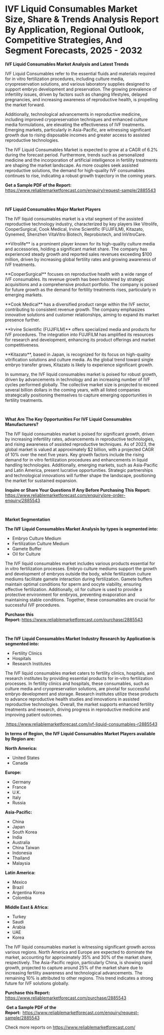 <p><h1>IVF Liquid Consumables Market Size, Share & Trends Analysis Report By Application, Regional Outlook, Competitive Strategies, And Segment Forecasts, 2025 - 2032</h1></p><p><strong>IVF Liquid Consumables Market Analysis and Latest Trends</strong></p>
<p><p>IVF Liquid Consumables refer to the essential fluids and materials required for in vitro fertilization procedures, including culture media, cryopreservation solutions, and various laboratory supplies designed to support embryo development and preservation. The growing prevalence of infertility issues, driven by factors such as changing lifestyles, delayed pregnancies, and increasing awareness of reproductive health, is propelling the market forward. </p><p>Additionally, technological advancements in reproductive medicine, including improved cryopreservation techniques and enhanced culture media formulations, are elevating the effectiveness of IVF treatments. Emerging markets, particularly in Asia-Pacific, are witnessing significant growth due to rising disposable incomes and greater access to assisted reproductive technologies. </p><p>The IVF Liquid Consumables Market is expected to grow at a CAGR of 6.2% during the forecast period. Furthermore, trends such as personalized medicine and the incorporation of artificial intelligence in fertility treatments are shaping the market landscape. As more couples seek assisted reproductive solutions, the demand for high-quality IVF consumables continues to rise, indicating a robust growth trajectory in the coming years.</p></p>
<p><strong>Get a Sample PDF of the Report:&nbsp;</strong> <a href="https://www.reliablemarketforecast.com/enquiry/request-sample/2885543?utm_campaign=3120&utm_medium=2&utm_source=Github&utm_content=ia&utm_term=13032025&utm_id=ivf-liquid-consumables">https://www.reliablemarketforecast.com/enquiry/request-sample/2885543</a></p>
<p>&nbsp;</p>
<p><strong>IVF Liquid Consumables Major Market Players</strong></p>
<p><p>The IVF liquid consumables market is a vital segment of the assisted reproductive technology industry, characterized by key players like Vitrolife, CooperSurgical, Cook Medical, Irvine Scientific (FUJIFILM), Kitazato, Gynemed, Shenzhen VitaVitro Biotech, Reprobiotech, and InVitroCare. </p><p>**Vitrolife** is a prominent player known for its high-quality culture media and accessories, holding a significant market share. The company has experienced steady growth and reported sales revenues exceeding $100 million, driven by increasing global fertility rates and growing awareness of IVF treatments.</p><p>**CooperSurgical** focuses on reproductive health with a wide range of IVF consumables. Its revenue growth has been bolstered by strategic acquisitions and a comprehensive product portfolio. The company is poised for future growth as the demand for fertility treatments rises, particularly in emerging markets.</p><p>**Cook Medical** has a diversified product range within the IVF sector, contributing to consistent revenue growth. The company emphasizes innovative solutions and customer relationships, aiming to expand its market presence further.</p><p>**Irvine Scientific (FUJIFILM)** offers specialized media and products for IVF procedures. The integration into FUJIFILM has amplified its resources for research and development, enhancing its product offerings and market competitiveness.</p><p>**Kitazato**, based in Japan, is recognized for its focus on high-quality vitrification solutions and culture media. As the global trend toward single embryo transfer grows, Kitazato is likely to experience significant growth.</p><p>In summary, the IVF liquid consumables market is poised for robust growth, driven by advancements in technology and an increasing number of IVF cycles performed globally. The collective market size is projected to exceed several billion dollars in the coming years, with all listed companies strategically positioning themselves to capture emerging opportunities in fertility treatments.</p></p>
<p>&nbsp;</p>
<p><strong>What Are The Key Opportunities For IVF Liquid Consumables Manufacturers?</strong></p>
<p><p>The IVF liquid consumables market is poised for significant growth, driven by increasing infertility rates, advancements in reproductive technologies, and rising awareness of assisted reproductive techniques. As of 2023, the global market is valued at approximately $2 billion, with a projected CAGR of 10% over the next five years. Key growth factors include the rising demand for in vitro fertilization procedures and enhancements in liquid handling technologies. Additionally, emerging markets, such as Asia-Pacific and Latin America, present lucrative opportunities. Strategic partnerships and technological innovations will further shape the landscape, positioning the market for sustained expansion.</p></p>
<p><strong>Inquire or Share Your Questions If Any Before Purchasing This Report:</strong> <a href="https://www.reliablemarketforecast.com/enquiry/pre-order-enquiry/2885543?utm_campaign=3120&utm_medium=2&utm_source=Github&utm_content=ia&utm_term=13032025&utm_id=ivf-liquid-consumables">https://www.reliablemarketforecast.com/enquiry/pre-order-enquiry/2885543</a></p>
<p>&nbsp;</p>
<p><strong>Market Segmentation</strong></p>
<p><strong>The IVF Liquid Consumables Market Analysis by types is segmented into:</strong></p>
<p><ul><li>Embryo Culture Medium</li><li>Fertilization Culture Medium</li><li>Gamete Buffer</li><li>Oil for Culture</li></ul></p>
<p><p>The IVF liquid consumables market includes various products essential for in vitro fertilization processes. Embryo culture mediums support the growth and development of embryos outside the body, while fertilization culture mediums facilitate gamete interaction during fertilization. Gamete buffers maintain optimal conditions for sperm and oocyte viability, ensuring effective fertilization. Additionally, oil for culture is used to provide a protective environment for embryos, preventing evaporation and maintaining stable conditions. Together, these consumables are crucial for successful IVF procedures.</p></p>
<p><strong>Purchase this Report:&nbsp;</strong><a href="https://www.reliablemarketforecast.com/purchase/2885543?utm_campaign=3120&utm_medium=2&utm_source=Github&utm_content=ia&utm_term=13032025&utm_id=ivf-liquid-consumables">https://www.reliablemarketforecast.com/purchase/2885543</a></p>
<p>&nbsp;</p>
<p><strong>The IVF Liquid Consumables Market Industry Research by Application is segmented into:</strong></p>
<p><ul><li>Fertility Clinics</li><li>Hospitals</li><li>Research Institutes</li></ul></p>
<p><p>The IVF liquid consumables market caters to fertility clinics, hospitals, and research institutes by providing essential products for in-vitro fertilization processes. In fertility clinics and hospitals, these consumables, such as culture media and cryopreservation solutions, are pivotal for successful embryo development and storage. Research institutes utilize these products to advance reproductive health studies and innovations in assisted reproductive technologies. Overall, the market supports enhanced fertility treatments and research, driving progress in reproductive medicine and improving patient outcomes.</p></p>
<p><a href="https://www.reliablemarketforecast.com/ivf-liquid-consumables-r2885543?utm_campaign=3120&utm_medium=2&utm_source=Github&utm_content=ia&utm_term=13032025&utm_id=ivf-liquid-consumables">&nbsp;https://www.reliablemarketforecast.com/ivf-liquid-consumables-r2885543</a></p>
<p><strong>In terms of Region, the IVF Liquid Consumables Market Players available by Region are:</strong></p>
<p>
    <p> <strong> North America: </strong>
        <ul>
            <li>United States</li>
            <li>Canada</li>
        </ul>
        </p> 
    <p> <strong> Europe: </strong>
        <ul>
            <li>Germany</li>
            <li>France</li>
            <li>U.K.</li>
            <li>Italy</li>
            <li>Russia</li>
        </ul>
        </p> 
    <p> <strong> Asia-Pacific: </strong>
        <ul>
            <li>China</li>
            <li>Japan</li>
            <li>South Korea</li>
            <li>India</li>
            <li>Australia</li>
            <li>China Taiwan</li>
            <li>Indonesia</li>
            <li>Thailand</li>
            <li>Malaysia</li>
        </ul>
        </p> 
    <p> <strong> Latin America: </strong>
        <ul>
            <li>Mexico</li>
            <li>Brazil</li>
            <li>Argentina Korea</li>
            <li>Colombia</li>
        </ul>
        </p> 
    <p> <strong> Middle East & Africa: </strong>
        <ul>
            <li>Turkey</li>
            <li>Saudi</li>
            <li>Arabia</li>
            <li>UAE</li>
            <li>Korea</li>
        </ul>
    </p>
    </p>
<p><p>The IVF liquid consumables market is witnessing significant growth across various regions. North America and Europe are expected to dominate the market, accounting for approximately 35% and 30% of the market share, respectively. The Asia-Pacific region, particularly China, is showing rapid growth, projected to capture around 25% of the market share due to increasing fertility awareness and technological advancements. The remaining 10% is attributed to other regions. This trend indicates a strong future for IVF solutions globally.</p></p>
<p><strong>Purchase this Report: </strong><a href="https://www.reliablemarketforecast.com/purchase/2885543?utm_campaign=3120&utm_medium=2&utm_source=Github&utm_content=ia&utm_term=13032025&utm_id=ivf-liquid-consumables">https://www.reliablemarketforecast.com/purchase/2885543</a></p>
<p>&nbsp;<strong>Get a Sample PDF of the Report:&nbsp;&nbsp;</strong><a href="https://www.reliablemarketforecast.com/enquiry/request-sample/2885543?utm_campaign=3120&utm_medium=2&utm_source=Github&utm_content=ia&utm_term=13032025&utm_id=ivf-liquid-consumables">https://www.reliablemarketforecast.com/enquiry/request-sample/2885543</a></p>
<p><strong></strong></p>
<p>Check more reports on <a href="https://www.reliablemarketforecast.com/?utm_campaign=3120&utm_medium=2&utm_source=Github&utm_content=ia&utm_term=13032025&utm_id=ivf-liquid-consumables">https://www.reliablemarketforecast.com/</a></p>